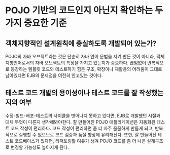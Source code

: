 # POJO 기반의 코드인지 아닌지 확인하는 두 가지 중요한 기준

## 객체지향적인 설계원칙에 충실하도록 개발되어 있는가?
POJO의 자바 오브젝트라는 것은 단순히 자바 언어 문법을 지켜 만든 것이 아니라, 
객체지향언어로서의 자바 오브젝트의 특징을 가지고 있는지가 중요하다. 끊임없이 
반복적으로 등장하는 템플릿 코드와 테스트하기 힘든 구조, 확장이나 재활용의 어려움이 
그대로 남아있다면 EJB의 문제점을 여전히 안고있는 것이다.

## 테스트 코드 개발의 용이성이나 테스트 코드를 잘 작성했는지의 여부
수정-빌드-배포-테스트의 사이클을 벗어나지 못하고 있다면, EJB로 개발했던 
시절과 대체 무엇이 다른지 생각해봐야한다. 잘 만들어진 POJO 애플리케이션은 
자동화된 테스트 코드 작성이 편리하다. 코드 작성이 편리하면 좀 더 자주 꼼꼼하게 
만들게 되고, 반복적으로 실행할 수 있으므로 코드 검증과 품질 향상에 유리해진다. 
또한, 잘 만들어진 테스트 코드베이스가 있다면, 리팩토링할 여유가 생겨 POJO 코드를 
좀 더 나은 설계구조로 변경할 가능성도 높아지게 된다.